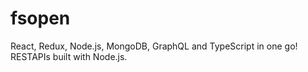 # fsopen
React, Redux, Node.js, MongoDB, GraphQL and TypeScript in one go!  RESTAPIs built with Node.js.
